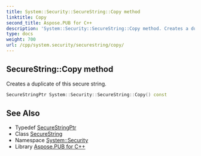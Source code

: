 ```yaml
---
title: System::Security::SecureString::Copy method
linktitle: Copy
second_title: Aspose.PUB for C++
description: 'System::Security::SecureString::Copy method. Creates a duplicate of this secure string in C++.'
type: docs
weight: 700
url: /cpp/system.security/securestring/copy/
---
```

## SecureString::Copy method


Creates a duplicate of this secure string.

```cpp
SecureStringPtr System::Security::SecureString::Copy() const
```

## See Also

* Typedef [SecureStringPtr](../../securestringptr/)
* Class [SecureString](../)
* Namespace [System::Security](../../)
* Library [Aspose.PUB for C++](../../../)
